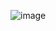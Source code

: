 ![image](https://user-images.githubusercontent.com/47116705/148244299-271837cc-ae8b-4a85-99fc-1fe4c5032cce.png)
